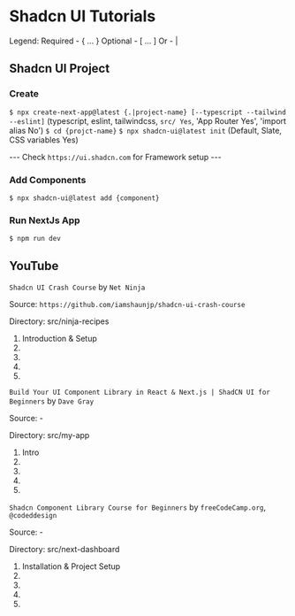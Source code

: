 # Shadcn UI Tutorials

Legend:
Required - { ... }
Optional - [ ... ]
Or - |

## Shadcn UI Project

### Create

`$ npx create-next-app@latest {.|project-name} [--typescript --tailwind --eslint]`
(typescript, eslint, tailwindcss, `src/ Yes`, 'App Router Yes', 'import alias No')
`$ cd {projct-name}`
`$ npx shadcn-ui@latest init`
(Default, Slate, CSS variables Yes)

--- Check `https://ui.shadcn.com` for Framework setup ---

### Add Components

`$ npx shadcn-ui@latest add {component}`

### Run NextJs App

`$ npm run dev`

## YouTube

`Shadcn UI Crash Course` by `Net Ninja`

Source: `https://github.com/iamshaunjp/shadcn-ui-crash-course`

Directory: src/ninja-recipes

01. Introduction & Setup
02.
03.
04.
05.


`Build Your UI Component Library in React & Next.js | ShadCN UI for Beginners` by `Dave Gray`

Source: -

Directory: src/my-app

01. Intro
02.
03.
04.
05.


`Shadcn Component Library Course for Beginners` by `freeCodeCamp.org`, `@codeddesign`

Source: -

Directory: src/next-dashboard

01. Installation & Project Setup
02.
03.
04.
05.